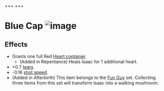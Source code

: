 +++
+++

 # Blue Cap ![image](/image/Blue_Cap.png) 

Effects
---------


* Grants one full Red [Heart container](/wiki/Heart_container "Heart container").
	+ (Added in Repentance) Heals Isaac for 1 additional heart.
* +0.7 [tears](/wiki/Tears "Tears").
* -0.16 [shot speed](/wiki/Shot_speed "Shot speed").
* (Added in Afterbirth) This item belongs to the [Fun Guy](/wiki/Fun_Guy "Fun Guy") set. Collecting three items from this set will transform Isaac into a walking mushroom.


